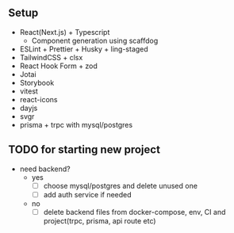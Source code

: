 ## Setup

- React(Next.js) + Typescript
  - Component generation using scaffdog
- ESLint + Prettier + Husky + ling-staged
- TailwindCSS + clsx
- React Hook Form + zod
- Jotai
- Storybook
- vitest
- react-icons
- dayjs
- svgr
- prisma + trpc with mysql/postgres

## TODO for starting new project

- need backend?
  - yes
    - [ ] choose mysql/postgres and delete unused one
    - [ ] add auth service if needed
  - no
    - [ ] delete backend files from docker-compose, env, CI and project(trpc, prisma, api route etc)
